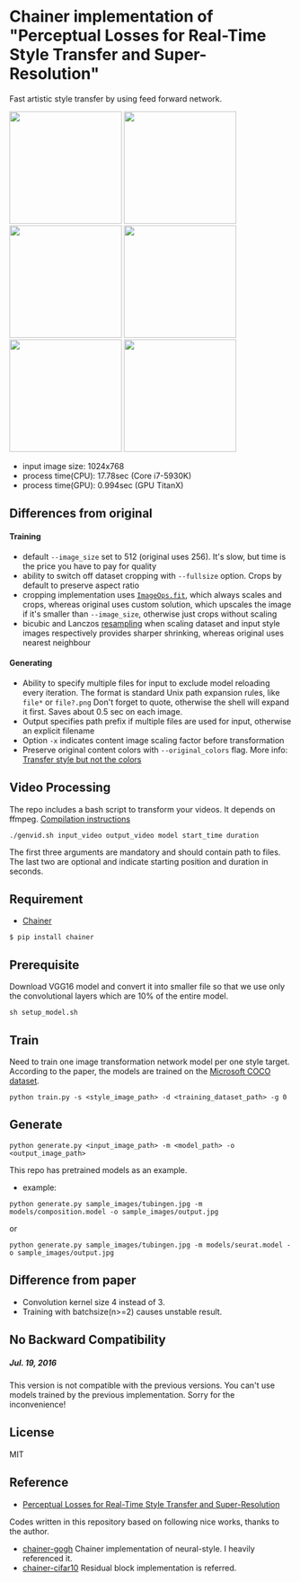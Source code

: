 # Chainer implementation of "Perceptual Losses for Real-Time Style Transfer and Super-Resolution"
Fast artistic style transfer by using feed forward network.

<img src="https://raw.githubusercontent.com/yusuketomoto/chainer-fast-neuralstyle/master/sample_images/tubingen.jpg" height="200px">
<img src="https://raw.githubusercontent.com/yusuketomoto/chainer-fast-neuralstyle/master/sample_images/style_1.png" height="200px">
<img src="https://raw.githubusercontent.com/yusuketomoto/chainer-fast-neuralstyle/master/sample_images/output_1.jpg" height="200px">

<img src="https://raw.githubusercontent.com/yusuketomoto/chainer-fast-neuralstyle/master/sample_images/tubingen.jpg" height="200px">
<img src="https://raw.githubusercontent.com/yusuketomoto/chainer-fast-neuralstyle/master/sample_images/style_2.png" height="200px">
<img src="https://raw.githubusercontent.com/yusuketomoto/chainer-fast-neuralstyle/master/sample_images/output_2.jpg" height="200px">

- input image size: 1024x768
- process time(CPU): 17.78sec (Core i7-5930K)
- process time(GPU): 0.994sec (GPU TitanX)

## Differences from original
#### Training
* default `--image_size` set to 512 (original uses 256). It's slow, but time is the price you have to pay for quality
* ability to switch off dataset cropping with `--fullsize` option. Crops by default to preserve aspect ratio
* cropping implementation uses [`ImageOps.fit`](http://pillow.readthedocs.io/en/3.1.x/reference/ImageOps.html#PIL.ImageOps.fit), which always scales and crops, whereas original uses custom solution, which upscales the image if it's smaller than `--image_size`, otherwise just crops without scaling
* bicubic and Lanczos [resampling](http://pillow.readthedocs.io/en/3.1.x/reference/Image.html#PIL.Image.Image.resize) when scaling dataset and input style images respectively provides sharper shrinking, whereas original uses nearest neighbour

#### Generating
* Ability to specify multiple files for input to exclude model reloading every iteration. The format is standard Unix path expansion rules, like `file*` or `file?.png` Don't forget to quote, otherwise the shell will expand it first. Saves about 0.5 sec on each image.
* Output specifies path prefix if multiple files are used for input, otherwise an explicit filename
* Option `-x` indicates content image scaling factor before transformation
* Preserve original content colors with `--original_colors` flag. More info: [Transfer style but not the colors](https://github.com/jcjohnson/neural-style/issues/244)

## Video Processing
The repo includes a bash script to transform your videos. It depends on ffmpeg. [Compilation instructions](https://trac.ffmpeg.org/wiki/CompilationGuide)
```
./genvid.sh input_video output_video model start_time duration
```
The first three arguments are mandatory and should contain path to files.<br>
The last two are optional and indicate starting position and duration in seconds.

## Requirement
- [Chainer](https://github.com/pfnet/chainer)
```
$ pip install chainer
```

## Prerequisite
Download VGG16 model and convert it into smaller file so that we use only the convolutional layers which are 10% of the entire model.
```
sh setup_model.sh
```

## Train
Need to train one image transformation network model per one style target.
According to the paper, the models are trained on the [Microsoft COCO dataset](http://mscoco.org/dataset/#download).
```
python train.py -s <style_image_path> -d <training_dataset_path> -g 0
```

## Generate
```
python generate.py <input_image_path> -m <model_path> -o <output_image_path>
```

This repo has pretrained models as an example.

- example:
```
python generate.py sample_images/tubingen.jpg -m models/composition.model -o sample_images/output.jpg
```
or
```
python generate.py sample_images/tubingen.jpg -m models/seurat.model -o sample_images/output.jpg
```

## Difference from paper
- Convolution kernel size 4 instead of 3.
- Training with batchsize(n>=2) causes unstable result.

## No Backward Compatibility
##### Jul. 19, 2016
This version is not compatible with the previous versions. You can't use models trained by the previous implementation. Sorry for the inconvenience!

## License
MIT

## Reference
- [Perceptual Losses for Real-Time Style Transfer and Super-Resolution](http://arxiv.org/abs/1603.08155)

Codes written in this repository based on following nice works, thanks to the author.

- [chainer-gogh](https://github.com/mattya/chainer-gogh.git) Chainer implementation of neural-style. I heavily referenced it.
- [chainer-cifar10](https://github.com/mitmul/chainer-cifar10) Residual block implementation is referred.
